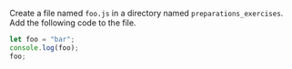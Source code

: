 Create a file named `foo.js` in a directory named `preparations_exercises`.
Add the following code to the file.

```javascript
let foo = "bar";
console.log(foo);
foo;
```
